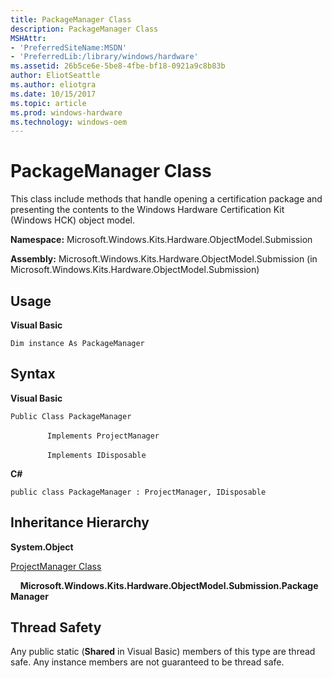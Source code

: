 ```yaml
---
title: PackageManager Class
description: PackageManager Class
MSHAttr:
- 'PreferredSiteName:MSDN'
- 'PreferredLib:/library/windows/hardware'
ms.assetid: 26b5ce6e-5be8-4fbe-bf18-0921a9c8b83b
author: EliotSeattle
ms.author: eliotgra
ms.date: 10/15/2017
ms.topic: article
ms.prod: windows-hardware
ms.technology: windows-oem
---
```


# PackageManager Class


This class include methods that handle opening a certification package and presenting the contents to the Windows Hardware Certification Kit (Windows HCK) object model.

**Namespace:** Microsoft.Windows.Kits.Hardware.ObjectModel.Submission

**Assembly:** Microsoft.Windows.Kits.Hardware.ObjectModel.Submission (in Microsoft.Windows.Kits.Hardware.ObjectModel.Submission)

## <span id="Usage"></span><span id="usage"></span><span id="USAGE"></span>Usage


**Visual Basic**

`Dim instance As PackageManager`

## <span id="Syntax"></span><span id="syntax"></span><span id="SYNTAX"></span>Syntax


**Visual Basic**

`Public Class PackageManager`

               `Implements ProjectManager`

               `Implements IDisposable`

**C#**

`public class PackageManager : ProjectManager, IDisposable`

## <span id="Inheritance_Hierarchy"></span><span id="inheritance_hierarchy"></span><span id="INHERITANCE_HIERARCHY"></span>Inheritance Hierarchy


**System.Object**

[ProjectManager Class](projectmanager-class.md)

    **Microsoft.Windows.Kits.Hardware.ObjectModel.Submission.PackageManager**

## <span id="Thread_Safety"></span><span id="thread_safety"></span><span id="THREAD_SAFETY"></span>Thread Safety


Any public static (**Shared** in Visual Basic) members of this type are thread safe. Any instance members are not guaranteed to be thread safe.

 

 






